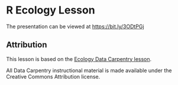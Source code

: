 
# R Ecology Lesson

The presentation can be viewed at https://bit.ly/3ODtPGj

## Attribution

This lesson is based on the [Ecology Data Carpentry lesson](https://datacarpentry.org/R-ecology-lesson/index.html).

All Data Carpentry instructional material is made available under the Creative Commons Attribution license.